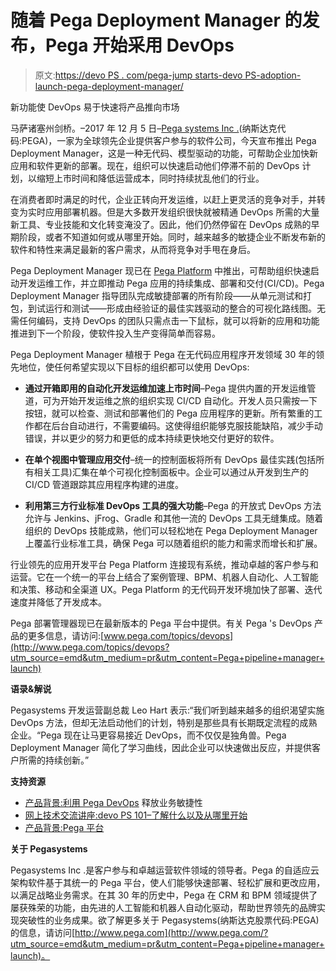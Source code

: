 # 随着 Pega Deployment Manager 的发布，Pega 开始采用 DevOps

> 原文:[https://devo PS . com/pega-jump starts-devo PS-adoption-launch-pega-deployment-manager/](https://devops.com/pega-jumpstarts-devops-adoption-launch-pega-deployment-manager/)

新功能使 DevOps 易于快速将产品推向市场

马萨诸塞州剑桥。–2017 年 12 月 5 日–[Pega systems Inc .](http://www.pega.com/?utm_source=emd&utm_medium=pr&utm_content=Pega+pipeline+manager+launch)(纳斯达克代码:PEGA)，一家为全球领先企业提供客户参与的软件公司，今天宣布推出 Pega Deployment Manager，这是一种无代码、模型驱动的功能，可帮助企业加快新应用和软件更新的部署。现在，组织可以快速启动他们停滞不前的 DevOps 计划，以缩短上市时间和降低运营成本，同时持续扰乱他们的行业。

在消费者即时满足的时代，企业正转向开发运维，以赶上更灵活的竞争对手，并转变为实时应用部署机器。但是大多数开发组织很快就被精通 DevOps 所需的大量新工具、专业技能和文化转变淹没了。因此，他们仍然停留在 DevOps 成熟的早期阶段，或者不知道如何或从哪里开始。同时，越来越多的敏捷企业不断发布新的软件和特性来满足最新的客户需求，从而将竞争对手甩在身后。

Pega Deployment Manager 现已在 [Pega Platform](https://www.pega.com/products/pega-7-platform?utm_source=emd&utm_medium=pr&utm_content=Pega+pipeline+manager+launch) 中推出，可帮助组织快速启动开发运维工作，并立即推动 Pega 应用的持续集成、部署和交付(CI/CD)。Pega Deployment Manager 指导团队完成敏捷部署的所有阶段——从单元测试和打包，到试运行和测试——形成由经验证的最佳实践驱动的整合的可视化路线图。无需任何编码，支持 DevOps 的团队只需点击一下鼠标，就可以将新的应用和功能推进到下一个阶段，使软件投入生产变得简单而容易。

Pega Deployment Manager 植根于 Pega 在无代码应用程序开发领域 30 年的领先地位，使任何希望实现以下目标的组织都可以使用 DevOps:

*   **通过开箱即用的自动化开发运维加速上市时间**–Pega 提供内置的开发运维管道，可为开始开发运维之旅的组织实现 CI/CD 自动化。开发人员只需按一下按钮，就可以检查、测试和部署他们的 Pega 应用程序的更新。所有繁重的工作都在后台自动进行，不需要编码。这使得组织能够克服技能缺陷，减少手动错误，并以更少的努力和更低的成本持续更快地交付更好的软件。

*   **在单个视图中管理应用交付**–统一的控制面板将所有 DevOps 最佳实践(包括所有相关工具)汇集在单个可视化控制面板中。企业可以通过从开发到生产的 CI/CD 管道跟踪其应用程序构建的进度。

*   **利用第三方行业标准 DevOps 工具的强大功能**–Pega 的开放式 DevOps 方法允许与 Jenkins、jFrog、Gradle 和其他一流的 DevOps 工具无缝集成。随着组织的 DevOps 技能成熟，他们可以轻松地在 Pega Deployment Manager 上覆盖行业标准工具，确保 Pega 可以随着组织的能力和需求而增长和扩展。

行业领先的应用开发平台 Pega Platform 连接现有系统，推动卓越的客户参与和运营。它在一个统一的平台上结合了案例管理、BPM、机器人自动化、人工智能和决策、移动和全渠道 UX。Pega Platform 的无代码开发环境加快了部署、迭代速度并降低了开发成本。

Pega 部署管理器现已在最新版本的 Pega 平台中提供。有关 Pega 's DevOps 产品的更多信息，请访问:[www.pega.com/topics/devops](http://www.pega.com/topics/devops?utm_source=emd&utm_medium=pr&utm_content=Pega+pipeline+manager+launch)

**语录&解说**

Pegasystems 开发运营副总裁 Leo Hart 表示:“我们听到越来越多的组织渴望实施 DevOps 方法，但却无法启动他们的计划，特别是那些具有长期既定流程的成熟企业。“Pega 现在让马更容易接近 DevOps，而不仅仅是独角兽。Pega Deployment Manager 简化了学习曲线，因此企业可以快速做出反应，并提供客户所需的持续创新。”

**支持资源**

*   [产品背景:利用 Pega DevOps](https://www.pega.com/topics/devops?utm_source=emd&utm_medium=pr&utm_content=Pega+pipeline+manager+launch) 释放业务敏捷性
*   [网上技术交流讲座:devo PS 101–了解什么以及从哪里开始](https://www.pega.com/insights/resources/devops-101-what-know-and-where-begin?utm_source=emd&utm_medium=pr&utm_content=Pega+pipeline+manager+launch)
*   [产品背景:Pega 平台](https://www.pega.com/products/pega-7-platform?utm_source=emd&utm_medium=pr&utm_content=Pega+pipeline+manager+launch)

**关于 Pegasystems**

Pegasystems Inc .是客户参与和卓越运营软件领域的领导者。Pega 的自适应云架构软件基于其统一的 Pega 平台，使人们能够快速部署、轻松扩展和更改应用，以满足战略业务需求。在其 30 年的历史中，Pega 在 CRM 和 BPM 领域提供了屡获殊荣的功能，由先进的人工智能和机器人自动化驱动，帮助世界领先的品牌实现突破性的业务成果。欲了解更多关于 Pegasystems(纳斯达克股票代码:PEGA)的信息，请访问[http://www.pega.com](http://www.pega.com/?utm_source=emd&utm_medium=pr&utm_content=Pega+pipeline+manager+launch)。